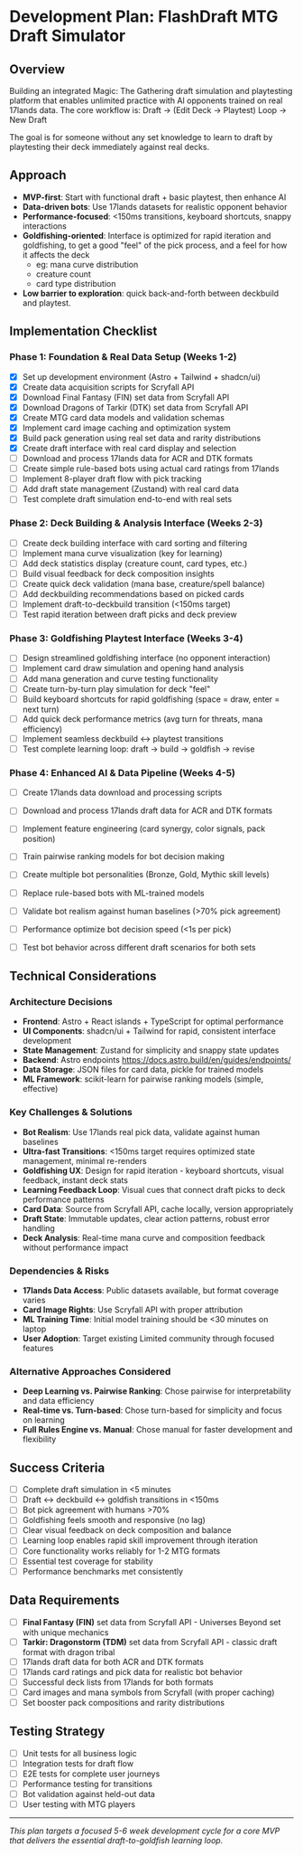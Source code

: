 # Development Plan: FlashDraft MTG Draft Simulator

## Overview
Building an integrated Magic: The Gathering draft simulation and playtesting platform that enables unlimited practice with AI opponents trained on real 17lands data. The core workflow is: Draft → (Edit Deck → Playtest) Loop → New Draft

The goal is for someone without any set knowledge to learn to draft by playtesting their deck immediately against real decks.

## Approach
- **MVP-first**: Start with functional draft + basic playtest, then enhance AI
- **Data-driven bots**: Use 17lands datasets for realistic opponent behavior
- **Performance-focused**: <150ms transitions, keyboard shortcuts, snappy interactions
- **Goldfishing-oriented**: Interface is optimized for rapid iteration and goldfishing, to get a good "feel" of the pick process, and a feel for how it affects the deck
  - eg: mana curve distribution
  - creature count
  - card type distribution
- **Low barrier to exploration**: quick back-and-forth between deckbuild and playtest.

## Implementation Checklist

### Phase 1: Foundation & Real Data Setup (Weeks 1-2)
- [x] Set up development environment (Astro + Tailwind + shadcn/ui)
- [x] Create data acquisition scripts for Scryfall API
- [x] Download Final Fantasy (FIN) set data from Scryfall API
- [x] Download Dragons of Tarkir (DTK) set data from Scryfall API
- [x] Create MTG card data models and validation schemas
- [x] Implement card image caching and optimization system
- [x] Build pack generation using real set data and rarity distributions
- [x] Create draft interface with real card display and selection
- [ ] Download and process 17lands data for ACR and DTK formats
- [ ] Create simple rule-based bots using actual card ratings from 17lands
- [ ] Implement 8-player draft flow with pick tracking
- [ ] Add draft state management (Zustand) with real card data
- [ ] Test complete draft simulation end-to-end with real sets

### Phase 2: Deck Building & Analysis Interface (Weeks 2-3)
- [ ] Create deck building interface with card sorting and filtering
- [ ] Implement mana curve visualization (key for learning)
- [ ] Add deck statistics display (creature count, card types, etc.)
- [ ] Build visual feedback for deck composition insights
- [ ] Create quick deck validation (mana base, creature/spell balance)
- [ ] Add deckbuilding recommendations based on picked cards
- [ ] Implement draft-to-deckbuild transition (<150ms target)
- [ ] Test rapid iteration between draft picks and deck preview

### Phase 3: Goldfishing Playtest Interface (Weeks 3-4)
- [ ] Design streamlined goldfishing interface (no opponent interaction)
- [ ] Implement card draw simulation and opening hand analysis
- [ ] Add mana generation and curve testing functionality
- [ ] Create turn-by-turn play simulation for deck "feel"
- [ ] Build keyboard shortcuts for rapid goldfishing (space = draw, enter = next turn)
- [ ] Add quick deck performance metrics (avg turn for threats, mana efficiency)
- [ ] Implement seamless deckbuild ↔ playtest transitions
- [ ] Test complete learning loop: draft → build → goldfish → revise

### Phase 4: Enhanced AI & Data Pipeline (Weeks 4-5)
- [ ] Create 17lands data download and processing scripts
- [ ] Download and process 17lands draft data for ACR and DTK formats
- [ ] Implement feature engineering (card synergy, color signals, pack position)
- [ ] Train pairwise ranking models for bot decision making
- [ ] Create multiple bot personalities (Bronze, Gold, Mythic skill levels)
- [ ] Replace rule-based bots with ML-trained models
- [ ] Validate bot realism against human baselines (>70% pick agreement)
- [ ] Performance optimize bot decision speed (<1s per pick)
- [ ] Test bot behavior across different draft scenarios for both sets


## Technical Considerations

### Architecture Decisions
- **Frontend**: Astro + React islands + TypeScript for optimal performance
- **UI Components**: shadcn/ui + Tailwind for rapid, consistent interface development
- **State Management**: Zustand for simplicity and snappy state updates
- **Backend**: Astro endpoints https://docs.astro.build/en/guides/endpoints/
- **Data Storage**: JSON files for card data, pickle for trained models
- **ML Framework**: scikit-learn for pairwise ranking models (simple, effective)

### Key Challenges & Solutions
- **Bot Realism**: Use 17lands real pick data, validate against human baselines
- **Ultra-fast Transitions**: <150ms target requires optimized state management, minimal re-renders
- **Goldfishing UX**: Design for rapid iteration - keyboard shortcuts, visual feedback, instant deck stats
- **Learning Feedback Loop**: Visual cues that connect draft picks to deck performance patterns
- **Card Data**: Source from Scryfall API, cache locally, version appropriately
- **Draft State**: Immutable updates, clear action patterns, robust error handling
- **Deck Analysis**: Real-time mana curve and composition feedback without performance impact

### Dependencies & Risks
- **17lands Data Access**: Public datasets available, but format coverage varies
- **Card Image Rights**: Use Scryfall API with proper attribution
- **ML Training Time**: Initial model training should be <30 minutes on laptop
- **User Adoption**: Target existing Limited community through focused features

### Alternative Approaches Considered
- **Deep Learning vs. Pairwise Ranking**: Chose pairwise for interpretability and data efficiency
- **Real-time vs. Turn-based**: Chose turn-based for simplicity and focus on learning
- **Full Rules Engine vs. Manual**: Chose manual for faster development and flexibility

## Success Criteria
- [ ] Complete draft simulation in <5 minutes
- [ ] Draft ↔ deckbuild ↔ goldfish transitions in <150ms
- [ ] Bot pick agreement with humans >70%
- [ ] Goldfishing feels smooth and responsive (no lag)
- [ ] Clear visual feedback on deck composition and balance
- [ ] Learning loop enables rapid skill improvement through iteration
- [ ] Core functionality works reliably for 1-2 MTG formats
- [ ] Essential test coverage for stability
- [ ] Performance benchmarks met consistently

## Data Requirements
- [ ] **Final Fantasy (FIN)** set data from Scryfall API - Universes Beyond set with unique mechanics
- [ ] **Tarkir: Dragonstorm (TDM)** set data from Scryfall API - classic draft format with dragon tribal
- [ ] 17lands draft data for both ACR and DTK formats
- [ ] 17lands card ratings and pick data for realistic bot behavior
- [ ] Successful deck lists from 17lands for both formats
- [ ] Card images and mana symbols from Scryfall (with proper caching)
- [ ] Set booster pack compositions and rarity distributions

## Testing Strategy
- [ ] Unit tests for all business logic
- [ ] Integration tests for draft flow
- [ ] E2E tests for complete user journeys
- [ ] Performance testing for transitions
- [ ] Bot validation against held-out data
- [ ] User testing with MTG players

---

*This plan targets a focused 5-6 week development cycle for a core MVP that delivers the essential draft-to-goldfish learning loop.*
